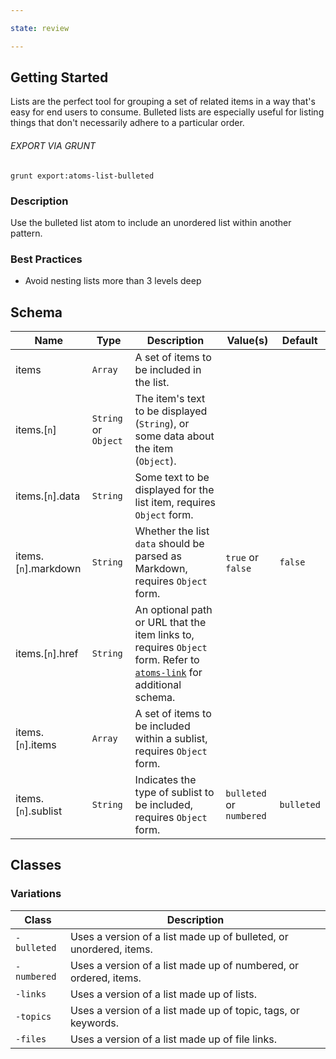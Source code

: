 ```yaml
---

state: review

---
```


## Getting Started

Lists are the perfect tool for grouping a set of related items in a way that's easy for end users to consume. Bulleted lists are especially useful for listing things that don't necessarily adhere to a particular order.

###### EXPORT VIA GRUNT

```
grunt export:atoms-list-bulleted
```


### Description

Use the bulleted list atom to include an unordered list within another pattern.


### Best Practices

- Avoid nesting lists more than 3 levels deep


## Schema

| Name                    | Type                  | Description                                                                             | Value(s)                  | Default     |
|-------------------------|-----------------------|-----------------------------------------------------------------------------------------|---------------------------|-------------|
| items                   | `Array`               | A set of items to be included in the list.                                              |                           |             |
| items.[`n`]             | `String` or `Object`  | The item's text to be displayed (`String`), or some data about the item (`Object`).     |                           |             |
| items.[`n`].data        | `String`              | Some text to be displayed for the list item, requires `Object` form.                    |                           |             |
| items.[`n`].markdown    | `String`              | Whether the list `data` should be parsed as Markdown, requires `Object` form.           | `true` or `false`         | `false`     |
| items.[`n`].href        | `String`              | An optional path or URL that the item links to, requires `Object` form. Refer to [`atoms-link`](/patterns/20-atoms-globals-link/20-atoms-globals-link.html) for additional schema.     |           |           |
| items.[`n`].items       | `Array`               | A set of items to be included within a sublist, requires `Object` form.                 |                           |             |
| items.[`n`].sublist     | `String`              | Indicates the type of sublist to be included, requires `Object` form.                   | `bulleted` or `numbered`  | `bulleted`  |


## Classes

### Variations

| Class         | Description                                                         |
|---------------|---------------------------------------------------------------------|
| `-bulleted`   | Uses a version of a list made up of bulleted, or unordered, items.  |
| `-numbered`   | Uses a version of a list made up of numbered, or ordered, items.    |
| `-links`      | Uses a version of a list made up of lists.                          |
| `-topics`     | Uses a version of a list made up of topic, tags, or keywords.       |
| `-files`      | Uses a version of a list made up of file links.                     |
